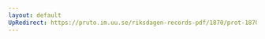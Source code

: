 ```yaml
---
layout: default
UpRedirect: https://pruto.im.uu.se/riksdagen-records-pdf/1870/prot-1870--fk--505/prot-1870--fk--505_007.pdf
---
```

